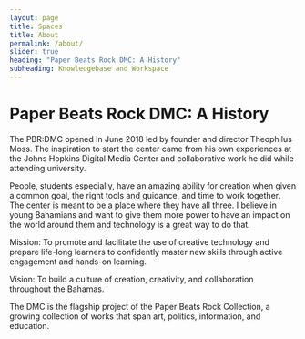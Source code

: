 ```yaml
---
layout: page
title: Spaces
title: About
permalink: /about/
slider: true
heading: "Paper Beats Rock DMC: A History"
subheading: Knowledgebase and Workspace
---
```


# Paper Beats Rock DMC: A History

The PBR:DMC opened in June 2018 led by founder and director Theophilus Moss. The inspiration to start the center came from his own experiences at the Johns Hopkins Digital Media Center and collaborative work he did while attending university. 

>
People, students especially, have an amazing ability for creation when given a common goal, the right tools and guidance, and time to work together. The center is meant to be a place where they have all three. I believe in young Bahamians and want to give them more power to have an impact on the world around them and technology is a great way to do that.

Mission: To promote and facilitate the use of creative technology and prepare life-long learners to confidently master new skills through active engagement and hands-on learning.

Vision: To build a culture of creation, creativity, and collaboration throughout the Bahamas.

The DMC is the flagship project of the Paper Beats Rock Collection, a growing collection of works that span art, politics, information, and education.